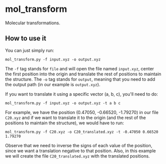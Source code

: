 # mol_transform

Molecular transformations.

## How to use it

You can just simply run:
```
mol_transform.py -f input.xyz -o output.xyz
```
The `-f` tag stands for `file` and will open the file named `input.xyz`, center the first position into the origin and translate the rest of positions to maintain the structure. The `-o` tag stands for `output`, meaning that you need to add the output path (in our example is `output.xyz`).

If you want to translate it using a specific vector (a, b, c), you'll need to do:
```
mol_transform.py -f input.xyz -o output.xyz -t a b c
```

For example, we have the position (0.47050, -0.66520, -1.79270) in our file `C20.xyz` and if we want to translate it to the origin (and the rest of the positions to maintain the structure), we would have to run:
```
mol_transform.py -f C20.xyz -o C20_translated.xyz -t -0.47050 0.66520 1.79270
```
Observe that we need to inverse the signs of each value of the position, since we want a translation negative to that position. Also, in this example we will create the file `C20_translated.xyz` with the translated positions.
